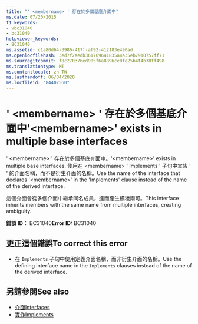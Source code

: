 ```yaml
---
title: "' <membername> ' 存在於多個基底介面中"
ms.date: 07/20/2015
f1_keywords:
- vbc31040
- bc31040
helpviewer_keywords:
- BC31040
ms.assetid: c1a80d64-3986-417f-af92-412183e490ad
ms.openlocfilehash: 3ed7f2aedb361769641835a4a35eb7910757ff71
ms.sourcegitcommit: f8c270376ed905f6a8896ce0fe25b4f4b38ff498
ms.translationtype: MT
ms.contentlocale: zh-TW
ms.lasthandoff: 06/04/2020
ms.locfileid: "84402560"
---
```

# <a name="membername-exists-in-multiple-base-interfaces"></a><span data-ttu-id="4684b-102">' \<membername> ' 存在於多個基底介面中</span><span class="sxs-lookup"><span data-stu-id="4684b-102">'\<membername>' exists in multiple base interfaces</span></span>
<span data-ttu-id="4684b-103">' \<membername> ' 存在於多個基底介面中。</span><span class="sxs-lookup"><span data-stu-id="4684b-103">'\<membername>' exists in multiple base interfaces.</span></span> <span data-ttu-id="4684b-104">使用在 \<membername> ' Implements ' 子句中宣告 ' ' 的介面名稱，而不是衍生介面的名稱。</span><span class="sxs-lookup"><span data-stu-id="4684b-104">Use the name of the interface that declares '\<membername>' in the 'Implements' clause instead of the name of the derived interface.</span></span>  
  
 <span data-ttu-id="4684b-105">這個介面會從多個介面中繼承同名成員，進而產生模稜兩可。</span><span class="sxs-lookup"><span data-stu-id="4684b-105">This interface inherits members with the same name from multiple interfaces, creating ambiguity.</span></span>  
  
 <span data-ttu-id="4684b-106">**錯誤 ID︰** BC31040</span><span class="sxs-lookup"><span data-stu-id="4684b-106">**Error ID:** BC31040</span></span>  
  
## <a name="to-correct-this-error"></a><span data-ttu-id="4684b-107">更正這個錯誤</span><span class="sxs-lookup"><span data-stu-id="4684b-107">To correct this error</span></span>  
  
- <span data-ttu-id="4684b-108">在 `Implements` 子句中使用定義介面名稱，而非衍生介面的名稱。</span><span class="sxs-lookup"><span data-stu-id="4684b-108">Use the defining interface name in the `Implements` clauses instead of the name of the derived interface.</span></span>  
  
## <a name="see-also"></a><span data-ttu-id="4684b-109">另請參閱</span><span class="sxs-lookup"><span data-stu-id="4684b-109">See also</span></span>

- [<span data-ttu-id="4684b-110">介面</span><span class="sxs-lookup"><span data-stu-id="4684b-110">Interfaces</span></span>](../programming-guide/language-features/interfaces/index.md)
- [<span data-ttu-id="4684b-111">實作</span><span class="sxs-lookup"><span data-stu-id="4684b-111">Implements</span></span>](../language-reference/statements/implements-clause.md)
